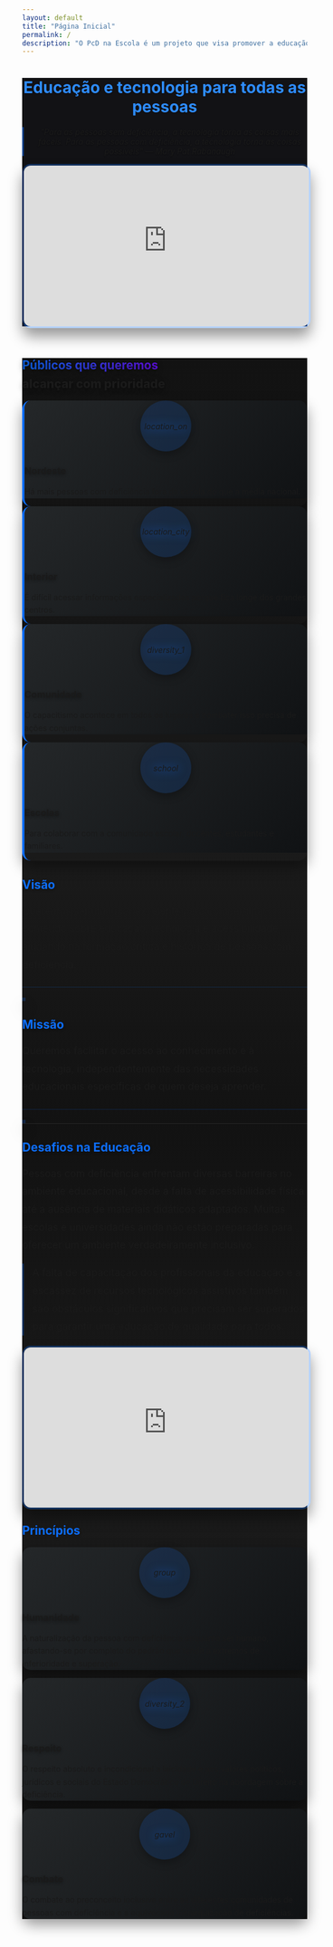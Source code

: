 ```yaml
---
layout: default
title: "Página Inicial"
permalink: /
description: "O PcD na Escola é um projeto que visa promover a educação e tecnologia para todas as pessoas, com foco na acessibilidade e inclusão de pessoas com deficiência."
---
```

<header class="py-5" role="banner" style="background: linear-gradient(145deg, #121215, #121215); border-bottom: 3px solid rgba(13,110,253,0.2);">
    <div class="container px-5">
        <div class="row gx-5 align-items-center justify-content-center">
            <div class="col-lg-8 col-xl-7 col-xxl-6">
                <div class="my-5 text-center text-xl-start">
                    <h1 class="display-3 fw-bold text-white mb-4" style="text-shadow: 0 1px 3px rgba(0,0,0,0.3);">
                        <span style="color: #2e8cff; display: block;">Educação e tecnologia para todas as pessoas</span>
                    </h1>
                    <p class="lead fw-normal text-white-50 mb-4" style="font-style: italic; border-left: 3px solid rgba(13,110,253,0.5); padding-left: 15px; text-shadow: 0 1px 2px rgba(0,0,0,0.3);">
                        "Para as pessoas sem deficiência, a tecnologia torna as coisas mais fáceis. Para as pessoas com deficiência, a tecnologia torna as coisas possíveis" — Mary Pat Rabanaugh
                    </p>
                </div>
            </div>
            <div class="col-xl-5 col-xxl-6 text-center" title="video">            
                <div style="position:relative;padding-top:56.25%;">
                    <iframe id="panda-7c9d8bd5-13eb-4732-b47d-6886351f4593" 
                            src="https://player-vz-480faebf-94f.tv.pandavideo.com.br/embed/?v=7c9d8bd5-13eb-4732-b47d-6886351f4593" 
                            style="border:none;position:absolute;top:0;left:0;border-radius:15px;box-shadow:0 15px 25px rgba(0,0,0,0.4); border: 3px solid rgba(13,110,253,0.3);" 
                            allow="accelerometer;gyroscope;autoplay;encrypted-media;picture-in-picture" 
                            allowfullscreen=true 
                            width="100%" 
                            height="100%" 
                            fetchpriority="high">
                    </iframe>
                </div>
            </div>
        </div>
    </div>
</header>

<section class="py-5" role="region" aria-labelledby="target-audiences" style="background: linear-gradient(to bottom, #121212, #1a1a1a);">
    <div class="container px-5">
        <h2 id="target-audiences" class="fw-bolder mb-5 text-center display-2" style="text-shadow: 0 2px 10px rgba(0,0,0,0.5);">
            <span class="text-gradient" style="background: linear-gradient(to right, #0d6efd, #6610f2); -webkit-background-clip: text; -webkit-text-fill-color: transparent;">Públicos que queremos</span>
            <span class="text-primary" style="display: block; margin-top: 0.5rem; font-weight: 800;">alcançar com prioridade</span>
        </h2>
        <div class="row gx-5 justify-content-center">
            <div class="col-lg-3 mb-5">
                <div class="card h-100 shadow border-0 bg-dark hover-lift" style="border-radius: 15px; transition: all 0.3s ease; box-shadow: 0 10px 25px rgba(0,0,0,0.4); overflow: hidden; border-left: 4px solid #0d6efd; transform: translateY(0); &:hover { transform: translateY(-10px); }">
                    <div class="card-body p-4 text-center" style="background: linear-gradient(135deg, #242729, #101214);">
                        <div style="width: 90px; height: 90px; margin: 0 auto 1.5rem; background: rgba(13,110,253,0.15); border-radius: 50%; display: flex; align-items: center; justify-content: center; box-shadow: 0 5px 15px rgba(0,0,0,0.3);">
                            <i class="material-icons text-primary fs-1" aria-hidden="true" style="filter: drop-shadow(0 0 8px rgba(13,110,253,0.7));">location_on</i>
                        </div>
                        <h3 class="fw-bold text-white h4" style="margin-bottom: 1rem; text-shadow: 0 2px 5px rgba(0,0,0,0.3);">Nordeste</h3>
                        <p class="text-white-50 mb-0" style="line-height: 1.6;">Há mais pessoas com deficiência fora da escola do que a média nacional.</p>
                    </div>
                </div>
            </div>
            <div class="col-lg-3 mb-5">
                <div class="card h-100 shadow border-0 bg-dark hover-lift" style="border-radius: 15px; transition: all 0.3s ease; box-shadow: 0 10px 25px rgba(0,0,0,0.4); overflow: hidden; border-left: 4px solid #0d6efd; transform: translateY(0); &:hover { transform: translateY(-10px); }">
                    <div class="card-body p-4 text-center" style="background: linear-gradient(135deg, #242729, #101214);">
                        <div style="width: 90px; height: 90px; margin: 0 auto 1.5rem; background: rgba(13,110,253,0.15); border-radius: 50%; display: flex; align-items: center; justify-content: center; box-shadow: 0 5px 15px rgba(0,0,0,0.3);">
                            <i class="material-icons text-primary fs-1" aria-hidden="true" style="filter: drop-shadow(0 0 8px rgba(13,110,253,0.7));">location_city</i>
                        </div>
                        <h3 class="fw-bold text-white h4" style="margin-bottom: 1rem; text-shadow: 0 2px 5px rgba(0,0,0,0.3);">Interior</h3>
                        <p class="text-white-50 mb-0" style="line-height: 1.6;">É difícil acessar informações especializadas porque fica longe dos grandes centros.</p>
                    </div>
                </div>
            </div>
            <div class="col-lg-3 mb-5">
                <div class="card h-100 shadow border-0 bg-dark hover-lift" style="border-radius: 15px; transition: all 0.3s ease; box-shadow: 0 10px 25px rgba(0,0,0,0.4); overflow: hidden; border-left: 4px solid #0d6efd; transform: translateY(0); &:hover { transform: translateY(-10px); }">
                    <div class="card-body p-4 text-center" style="background: linear-gradient(135deg, #242729, #101214);">
                        <div style="width: 90px; height: 90px; margin: 0 auto 1.5rem; background: rgba(13,110,253,0.15); border-radius: 50%; display: flex; align-items: center; justify-content: center; box-shadow: 0 5px 15px rgba(0,0,0,0.3);">
                            <i class="material-icons text-primary fs-1" aria-hidden="true" style="filter: drop-shadow(0 0 8px rgba(13,110,253,0.7));">diversity_1</i>
                        </div>
                        <h3 class="fw-bold text-white h4" style="margin-bottom: 1rem; text-shadow: 0 2px 5px rgba(0,0,0,0.3);">Comunidade</h3>
                        <p class="text-white-50 mb-0" style="line-height: 1.6;">O capacitismo acontece em todos os lugares e combater isso precisa de ações conjuntas.</p>
                    </div>
                </div>
            </div>
            <div class="col-lg-3 mb-5">
                <div class="card h-100 shadow border-0 bg-dark hover-lift" style="border-radius: 15px; transition: all 0.3s ease; box-shadow: 0 10px 25px rgba(0,0,0,0.4); overflow: hidden; border-left: 4px solid #0d6efd; transform: translateY(0); &:hover { transform: translateY(-10px); }">
                    <div class="card-body p-4 text-center" style="background: linear-gradient(135deg, #242729, #101214);">
                        <div style="width: 90px; height: 90px; margin: 0 auto 1.5rem; background: rgba(13,110,253,0.15); border-radius: 50%; display: flex; align-items: center; justify-content: center; box-shadow: 0 5px 15px rgba(0,0,0,0.3);">
                            <i class="material-icons text-primary fs-1" aria-hidden="true" style="filter: drop-shadow(0 0 8px rgba(13,110,253,0.7));">school</i>
                        </div>
                        <h3 class="fw-bold text-white h4" style="margin-bottom: 1rem; text-shadow: 0 2px 5px rgba(0,0,0,0.3);">Escolas</h3>
                        <p class="text-white-50 mb-0" style="line-height: 1.6;">Para colaborar com a comunidade escolar, docentes, estudantes e familiares.</p>
                    </div>
                </div>
            </div>
        </div>
    </div>
</section>

<section class="py-5" role="region" aria-labelledby="vision-mission" style="background: linear-gradient(to bottom, #1a1a1a, #121212); border-top: 1px solid rgba(255,255,255,0.05);">
    <div class="container px-5">
        <div class="row gx-5 mb-5">
            <div class="col-lg-6">
                <div class="position-relative mb-5">
                    <h2 id="vision" class="fw-bolder mb-3 display-6" style="color: #0d6efd; text-shadow: 0 2px 5px rgba(0,0,0,0.3);">Visão</h2>
                    <p class="lead fw-normal text-muted mb-4" style="line-height: 1.8; font-size: 1.1rem; border-bottom: 1px solid rgba(13,110,253,0.2); padding-bottom: 1.5rem;">
                        Queremos ser um lugar excelente para compartilhar conteúdo sobre educação, tecnologia e acessibilidade, ajudando na formação crítica e histórica de pessoas com deficiência.
                    </p>
                    <img class="img-fluid rounded-3" 
                         src="https://media.istockphoto.com/id/474967218/photo/portrait-of-boy-sitting-in-wheelchair-at-library.jpg?s=612x612&w=0&k=20&c=-awiQc39xdn0XlMrOgfWhyjBcNnYh-I8HnEIf3cvnwg=" 
                         alt="" 
                         aria-hidden="true"
                         style="box-shadow: 0 15px 25px rgba(0,0,0,0.4); border: 3px solid rgba(13,110,253,0.2); transition: transform 0.3s ease; &:hover { transform: scale(1.02); }">
                </div>
            </div>
            <div class="col-lg-6">
                <div class="position-relative">
                    <h2 id="mission" class="fw-bolder mb-3 display-6" style="color: #0d6efd; text-shadow: 0 2px 5px rgba(0,0,0,0.3);">Missão</h2>
                    <p class="lead fw-normal text-muted mb-4" style="line-height: 1.8; font-size: 1.1rem; border-bottom: 1px solid rgba(13,110,253,0.2); padding-bottom: 1.5rem;">
                        Queremos facilitar o acesso ao conhecimento e à tecnologia, independentemente das necessidades educacionais específicas de quem deseja aprender.
                    </p>
                    <img class="img-fluid rounded-3" 
                         src="https://media.istockphoto.com/id/1323184150/photo/her-disability-doesnt-stop-her-from-being-a-successful-businesswoman.jpg?s=612x612&w=0&k=20&c=qnr9GU2wt_XrikxPbYin89x6tAzSpcgfhUBXOTG4_FQ=" 
                         alt="" 
                         aria-hidden="true"
                         style="box-shadow: 0 15px 25px rgba(0,0,0,0.4); border: 3px solid rgba(13,110,253,0.2); transition: transform 0.3s ease; &:hover { transform: scale(1.02); }">
                </div>
            </div>
        </div>
    </div>
</section>

<section class="py-5" role="region" aria-labelledby="challenges" style="background: linear-gradient(to bottom, #121212, #1a1a1a); border-top: 1px solid rgba(255,255,255,0.05);">
    <div class="container px-5">
        <div class="row gx-5 align-items-center">
            <div class="col-lg-6">
                <h2 id="challenges" class="fw-bolder mb-3 display-6" style="color: #0d6efd; text-shadow: 0 2px 5px rgba(0,0,0,0.3);">Desafios na Educação</h2>
                <p class="lead fw-normal text-muted mb-4" style="line-height: 1.8; font-size: 1.1rem;">
                    Pessoas com deficiência enfrentam diversas barreiras no ambiente educacional, desde a falta de acessibilidade física até a ausência de materiais didáticos adaptados. Muitas escolas e universidades ainda não estão preparadas para oferecer um ambiente verdadeiramente inclusivo.
                </p>
                <p class="lead fw-normal text-muted" style="line-height: 1.8; font-size: 1.1rem; border-left: 3px solid rgba(13,110,253,0.3); padding-left: 15px;">
                    A falta de capacitação dos profissionais da educação e a escassez de recursos tecnológicos assistivos também são obstáculos significativos que precisam ser superados para garantir uma educação de qualidade para todos.
                </p>
            </div>
            <div class="col-lg-6">
                <div style="position:relative;padding-top:56.25%;">
                    <iframe id="panda-25f13c60-bac7-45a9-be54-d519419335b7" 
                            src="https://player-vz-480faebf-94f.tv.pandavideo.com.br/embed/?v=25f13c60-bac7-45a9-be54-d519419335b7" 
                            style="border:none;position:absolute;top:0;left:0;border-radius:15px;box-shadow:0 15px 25px rgba(0,0,0,0.4); border: 3px solid rgba(13,110,253,0.3);" 
                            allow="accelerometer;gyroscope;autoplay;encrypted-media;picture-in-picture" 
                            allowfullscreen=true 
                            width="100%" 
                            height="100%" 
                            fetchpriority="high">
                    </iframe>
                </div>
            </div>
        </div>
    </div>
</section>

<section class="py-5" role="region" aria-labelledby="principles" style="background: linear-gradient(to bottom, #1a1a1a, #121212); border-top: 1px solid rgba(255,255,255,0.05);">
    <div class="container px-5">
        <h2 id="principles" class="fw-bolder mb-5 text-center" style="color: #0d6efd; text-shadow: 0 2px 5px rgba(0,0,0,0.3);">Princípios</h2>
        <div class="row gx-5 justify-content-center">
            <div class="col-lg-4 mb-5">
                <div class="card h-100 shadow border-0 bg-dark" style="border-radius: 15px; transition: all 0.3s ease; box-shadow: 0 10px 25px rgba(0,0,0,0.4); transform: translateY(0); &:hover { transform: translateY(-10px); }">
                    <div class="card-body p-4 text-center" style="background: linear-gradient(135deg, #242729, #101214); border-radius: 15px;">
                        <div style="width: 90px; height: 90px; margin: 0 auto 1.5rem; background: rgba(13,110,253,0.15); border-radius: 50%; display: flex; align-items: center; justify-content: center; box-shadow: 0 5px 15px rgba(0,0,0,0.3);">
                            <i class="material-icons text-primary mb-3 fs-1" aria-hidden="true" style="filter: drop-shadow(0 0 8px rgba(13,110,253,0.7));">group</i>
                        </div>
                        <h3 class="fw-bold text-white h4" style="margin-bottom: 1rem; text-shadow: 0 2px 5px rgba(0,0,0,0.3);">Humanidade</h3>
                        <p class="text-white-50 mb-0" style="line-height: 1.6;">A naturalização da pessoa com deficiência enquanto ser humano, afastando-se por completo do padrão que tende a extremos de inferioridade e superação.</p>
                    </div>
                </div>
            </div>
            <div class="col-lg-4 mb-5">
                <div class="card h-100 shadow border-0 bg-dark" style="border-radius: 15px; transition: all 0.3s ease; box-shadow: 0 10px 25px rgba(0,0,0,0.4); transform: translateY(0); &:hover { transform: translateY(-10px); }">
                    <div class="card-body p-4 text-center" style="background: linear-gradient(135deg, #242729, #101214); border-radius: 15px;">
                        <div style="width: 90px; height: 90px; margin: 0 auto 1.5rem; background: rgba(13,110,253,0.15); border-radius: 50%; display: flex; align-items: center; justify-content: center; box-shadow: 0 5px 15px rgba(0,0,0,0.3);">
                            <i class="material-icons text-primary mb-3 fs-1" aria-hidden="true" style="filter: drop-shadow(0 0 8px rgba(13,110,253,0.7));">diversity_2</i>
                        </div>
                        <h3 class="fw-bold text-white h4" style="margin-bottom: 1rem; text-shadow: 0 2px 5px rgba(0,0,0,0.3);">Respeito</h3>
                        <p class="text-white-50 mb-0" style="line-height: 1.6;">O respeito absoluto e incondicional a laicidade e aos valores políticos, jurídicos e sociais do Estado Democrático de Direito na abordagem sobre a deficiência.</p>
                    </div>
                </div>
            </div>
            <div class="col-lg-4 mb-5">
                <div class="card h-100 shadow border-0 bg-dark" style="border-radius: 15px; transition: all 0.3s ease; box-shadow: 0 10px 25px rgba(0,0,0,0.4); transform: translateY(0); &:hover { transform: translateY(-10px); }">
                    <div class="card-body p-4 text-center" style="background: linear-gradient(135deg, #242729, #101214); border-radius: 15px;">
                        <div style="width: 90px; height: 90px; margin: 0 auto 1.5rem; background: rgba(13,110,253,0.15); border-radius: 50%; display: flex; align-items: center; justify-content: center; box-shadow: 0 5px 15px rgba(0,0,0,0.3);">
                            <i class="material-icons text-primary mb-3 fs-1" aria-hidden="true" style="filter: drop-shadow(0 0 8px rgba(13,110,253,0.7));">gavel</i>
                        </div>
                        <h3 class="fw-bold text-white h4" style="margin-bottom: 1rem; text-shadow: 0 2px 5px rgba(0,0,0,0.3);">Combate</h3>
                        <p class="text-white-50 mb-0" style="line-height: 1.6;">O combate ao preconceito inclusive entre as diferentes comunidades de pessoas com deficiência e a equivocada hierarquização de deficiências.</p>
                    </div>
                </div>
            </div>
        </div>
    </div>
</section>
